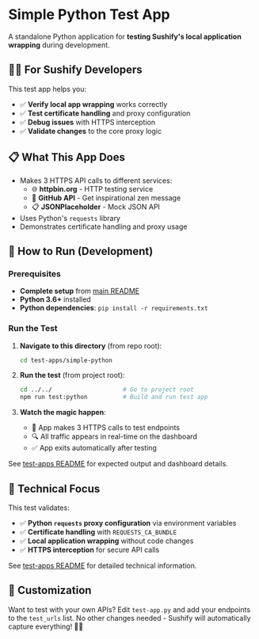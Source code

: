 # Simple Python Test App

A standalone Python application for **testing Sushify's local application wrapping** during development.

## 👨‍💻 For Sushify Developers

This test app helps you:

- ✅ **Verify local app wrapping** works correctly
- ✅ **Test certificate handling** and proxy configuration
- ✅ **Debug issues** with HTTPS interception
- ✅ **Validate changes** to the core proxy logic

## 📋 What This App Does

- Makes 3 HTTPS API calls to different services:
  - 🌐 **httpbin.org** - HTTP testing service
  - 🐙 **GitHub API** - Get inspirational zen message
  - 📋 **JSONPlaceholder** - Mock JSON API
- Uses Python's `requests` library
- Demonstrates certificate handling and proxy usage

## 🚀 How to Run (Development)

### Prerequisites

- **Complete setup** from [main README](../../README.md#development-setup)
- **Python 3.6+** installed
- **Python dependencies**: `pip install -r requirements.txt`

### Run the Test

1. **Navigate to this directory** (from repo root):

   ```bash
   cd test-apps/simple-python
   ```

2. **Run the test** (from project root):

   ```bash
   cd ../../                    # Go to project root
   npm run test:python          # Build and run test app
   ```

3. **Watch the magic happen**:
   - 📡 App makes 3 HTTPS calls to test endpoints
   - 🔍 All traffic appears in real-time on the dashboard
   - ✅ App exits automatically after testing

See [test-apps README](../README.md#what-youll-see) for expected output and dashboard details.

## 🧪 Technical Focus

This test validates:

- ✅ **Python `requests` proxy configuration** via environment variables
- ✅ **Certificate handling** with `REQUESTS_CA_BUNDLE`
- ✅ **Local application wrapping** without code changes
- ✅ **HTTPS interception** for secure API calls

See [test-apps README](../README.md#language-agnostic-testing) for detailed technical information.

## 🔧 Customization

Want to test with your own APIs? Edit `test-app.py` and add your endpoints to the `test_urls` list. No other changes needed - Sushify will automatically capture everything! 🍣✨
